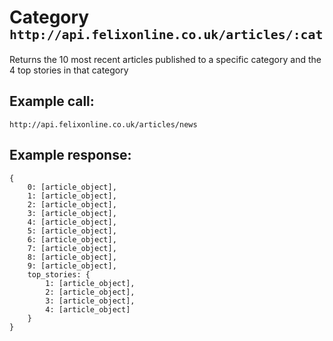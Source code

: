 <div class="page-header">
    <h1>Category <small><code>http://api.felixonline.co.uk/articles/:cat</code></small></h1>
</div>

Returns the 10 most recent articles published to a specific category and the 4 top stories in that category

## Example call:
`http://api.felixonline.co.uk/articles/news`

## Example response:
    {
        0: [article_object],
        1: [article_object],
        2: [article_object],
        3: [article_object],
        4: [article_object],
        5: [article_object],
        6: [article_object],
        7: [article_object],
        8: [article_object],
        9: [article_object],
        top_stories: {
            1: [article_object],
            2: [article_object],
            3: [article_object],
            4: [article_object]
        }
    }
